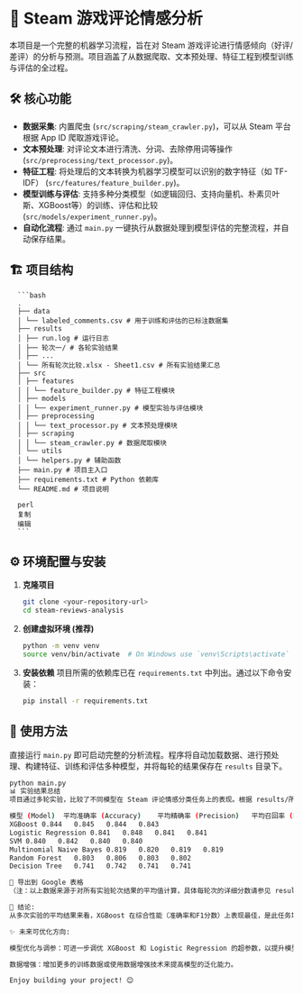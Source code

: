 # 🚀 Steam 游戏评论情感分析

本项目是一个完整的机器学习流程，旨在对 Steam 游戏评论进行情感倾向（好评/差评）的分析与预测。项目涵盖了从数据爬取、文本预处理、特征工程到模型训练与评估的全过程。

## 🛠️ 核心功能

* **数据采集**: 内置爬虫 (`src/scraping/steam_crawler.py`)，可以从 Steam 平台根据 App ID 爬取游戏评论。
* **文本预处理**: 对评论文本进行清洗、分词、去除停用词等操作 (`src/preprocessing/text_processor.py`)。
* **特征工程**: 将处理后的文本转换为机器学习模型可以识别的数字特征（如 TF-IDF） (`src/features/feature_builder.py`)。
* **模型训练与评估**: 支持多种分类模型（如逻辑回归、支持向量机、朴素贝叶斯、XGBoost等）的训练、评估和比较 (`src/models/experiment_runner.py`)。
* **自动化流程**: 通过 `main.py` 一键执行从数据处理到模型评估的完整流程，并自动保存结果。

## 🏗️ 项目结构
      ```bash
      .
      ├── data
      │ └── labeled_comments.csv # 用于训练和评估的已标注数据集
      ├── results
      │ ├── run.log # 运行日志
      │ ├── 轮次一/ # 各轮实验结果
      │ ├── ...
      │ └── 所有轮次比较.xlsx - Sheet1.csv # 所有实验结果汇总
      ├── src
      │ ├── features
      │ │ └── feature_builder.py # 特征工程模块
      │ ├── models
      │ │ └── experiment_runner.py # 模型实验与评估模块
      │ ├── preprocessing
      │ │ └── text_processor.py # 文本预处理模块
      │ ├── scraping
      │ │ └── steam_crawler.py # 数据爬取模块
      │ └── utils
      │ └── helpers.py # 辅助函数
      ├── main.py # 项目主入口
      ├── requirements.txt # Python 依赖库
      └── README.md # 项目说明

      perl
      复制
      编辑
      ```
## ⚙️ 环境配置与安装

1. **克隆项目**
    ```bash
    git clone <your-repository-url>
    cd steam-reviews-analysis
    ```

2. **创建虚拟环境 (推荐)**
    ```bash
    python -m venv venv
    source venv/bin/activate  # On Windows use `venv\Scripts\activate`
    ```

3. **安装依赖**
    项目所需的依赖库已在 `requirements.txt` 中列出。通过以下命令安装：
    ```bash
    pip install -r requirements.txt
    ```

## 🏁 使用方法

直接运行 `main.py` 即可启动完整的分析流程。程序将自动加载数据、进行预处理、构建特征、训练和评估多种模型，并将每轮的结果保存在 `results` 目录下。

```bash
python main.py
📊 实验结果总结
项目通过多轮实验，比较了不同模型在 Steam 评论情感分类任务上的表现。根据 results/所有轮次比较.xlsx - Sheet1.csv 文件中的数据，核心模型的平均性能指标（如准确率、F1分数）总结如下：

模型 (Model)	平均准确率 (Accuracy)	平均精确率 (Precision)	平均召回率 (Recall)	平均 F1 分数 (F1 Score)
XGBoost	0.844	0.845	0.844	0.843
Logistic Regression	0.841	0.848	0.841	0.841
SVM	0.840	0.842	0.840	0.840
Multinomial Naive Bayes	0.819	0.820	0.819	0.819
Random Forest	0.803	0.806	0.803	0.802
Decision Tree	0.741	0.742	0.741	0.741

📑 导出到 Google 表格
（注：以上数据来源于对所有实验轮次结果的平均值计算，具体每轮次的详细分数请参见 results 目录下的 model_comparison.csv 文件。）

🎯 结论:
从多次实验的平均结果来看，XGBoost 在综合性能（准确率和F1分数）上表现最佳，是此任务场景下的首选模型。逻辑回归 在线性模型中表现突出，尤其在精确率上略有优势。

✨ 未来可优化方向:

模型优化与调参：可进一步调优 XGBoost 和 Logistic Regression 的超参数，以提升模型性能。

数据增强：增加更多的训练数据或使用数据增强技术来提高模型的泛化能力。

Enjoy building your project! 😊